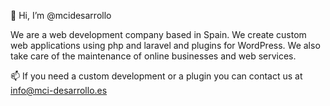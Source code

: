 👋 Hi, I’m @mcidesarrollo

We are a web development company based in Spain. We create custom web applications using php and laravel and plugins for WordPress.
We also take care of the maintenance of online businesses and web services.

📫 If you need a custom development or a plugin you can contact us at info@mci-desarrollo.es
